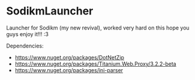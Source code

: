 # SodikmLauncher
Launcher for Sodikm (my new revival), worked very hard on this hope you guys enjoy it!!! :3

Dependencies:
* https://www.nuget.org/packages/DotNetZip
* https://www.nuget.org/packages/Titanium.Web.Proxy/3.2.2-beta
* https://www.nuget.org/packages/ini-parser
